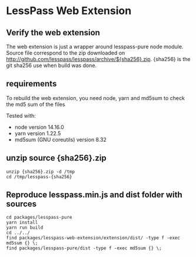 # LessPass Web Extension

## Verify the web extension

The web extension is just a wrapper around lesspass-pure node module.
Source file correspond to the zip downloaded on http://github.com/lesspass/lesspass/archive/${sha256}.zip.
{sha256} is the git sha256 use when build was done.

## requirements

To rebuild the web extension, you need node, yarn and md5sum to check the md5 sum of the files

Tested with:

 * node version 14.16.0
 * yarn version 1.22.5
 * md5sum (GNU coreutils) version 8.32

## unzip source {sha256}.zip

    unzip {sha256}.zip -d /tmp
    cd /tmp/lesspass-{sha256}

## Reproduce lesspass.min.js and dist folder with sources

    cd packages/lesspass-pure
    yarn install
    yarn run build
    cd ../../
    find packages/lesspass-web-extension/extension/dist/ -type f -exec md5sum {} \;
    find packages/lesspass-pure/dist -type f -exec md5sum {} \;
